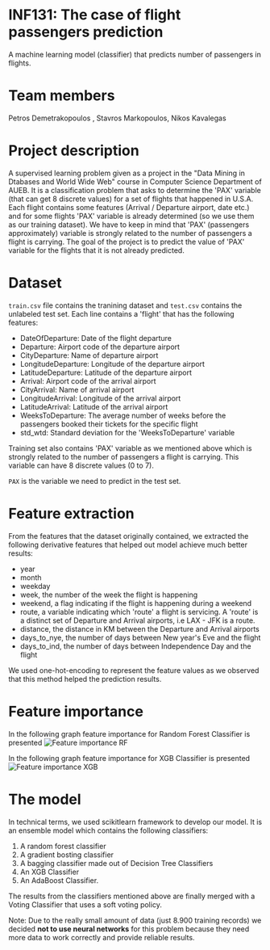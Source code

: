 # INF131: The case of flight passengers prediction
A machine learning  model (classifier) that predicts number of passengers in flights.

# Team members

Petros Demetrakopoulos ,
Stavros Markopoulos,
Nikos Kavalegas

# Project description 
A supervised learning problem given as a project in the "Data Mining in Dtabases and World Wide Web" course in Computer Science Department of AUEB. It is a classification problem that asks to determine the 'PAX' variable (that can get 8 discrete values) for a set of flights that happened in U.S.A. Each flight contains some features (Arrival / Departure airport, date etc.) and for some flights 'PAX' variable is already determined (so we use them as our training dataset). 
We have to keep in mind that 'PAX' (passengers approximately) variable is strongly related to the number of passengers a flight is carrying. The goal of the project is to predict the value of 'PAX' variable for the flights that it is not already predicted.

# Dataset
```train.csv``` file contains the tranining dataset and ```test.csv``` contains the unlabeled test set.
Each line contains a 'flight' that has the following features:

* DateOfDeparture: Date of the flight departure
* Departure: Airport code of the departure airport
* CityDeparture: Name of departure airport
* LongitudeDeparture: Longitude of the departure airport
* LatitudeDeparture: Latitude of the departure airport
* Arrival: Airport code of the arrival airport
* CityArrival: Name of arrival airport
* LongitudeArrival: Longitude of the arrival airport
* LatitudeArrival: Latitude of the arrival airport
* WeeksToDeparture: The average number of weeks before the passengers booked their tickets for the specific flight
* std_wtd: Standard deviation for the 'WeeksToDeparture' variable

Training set also contains 'PAX' variable as we mentioned above which is strongly related to the number of passengers a flight is carrying. This variable can have 8 discrete values (0 to 7).

`PAX` is the variable we need to predict in the test set.

# Feature extraction
From the features that the dataset originally contained, we extracted the following derivative features that helped out model achieve much better results:

* year
* month
* weekday
* week, the number of the week the flight is happening
* weekend, a flag indicating if the flight is happening during a weekend
* route, a variable indicating which 'route' a flight is servicing. A 'route' is a distinct set of Departure and Arrival airports, i.e LAX - JFK is a route.
* distance, the distance in KM between the Departure and Arrival airports
* days_to_nye, the number of days between New year's Eve and the flight
* days_to_ind,  the number of days between Independence Day and the flight

We used one-hot-encoding to represent the feature values as we observed that this method helped the prediction results.

# Feature importance

In the following graph feature importance for Random Forest Classifier is presented
![Feature importance RF](plots/fi_rf.png?raw=true "Feature importance RF")

In the following graph feature importance for XGB Classifier is presented
![Feature importance XGB](plots/fi_xgb.png?raw=true "Feature importance XGB")

# The model

In technical terms, we used scikitlearn framework to develop our model.
It is an ensemble model which contains the following classifiers:

1. A random forest classifier
2. A gradient bosting classifier
3. A bagging classifier made out of Decision Tree Classifiers
4. An XGB Classifier
5. An AdaBoost Classifier.

The results from the classifiers mentioned above are finally merged with a Voting Classifier that uses a soft voting policy.

Note: Due to the really small amount of data (just 8.900 training records) we decided **not to use neural networks** for this problem because they need more data to work correctly and provide reliable results.

